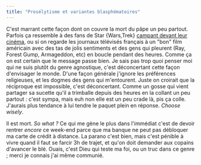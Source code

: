 ```yaml
---
title: "Prosélytisme et variantes blasphématoires"
---
```


C'est marrant cette façon dont on couvre la mort du pâpe un peu partout.
Parfois ça ressemble à des fans de Star {Wars,Trek} [campant devant leur
cinéma](http://www.boursier.com/vals/all/feed.asp?id=217), ou si on regarde
les journaux télévisés français à un "bon" film américain avec des tas de
jolis sentiments et des gens qui pleurent (Ray, Forest Gump, Armageddon, etc)
en boucle pendant des heures. Comme ça on est certain que le message passe
bien. Je sais pas trop quoi penser moi qui ne suis plutôt du genre agnostique,
c'est déconcertant cette façon d'envisager le monde. D'une façon générale
j'ignore les préférences religieuses, et les dogmes des gens qui m'entourent.
Juste on croirait que la réciproque est impossible, c'est déconcertant. Comme
un gosse qui vient partager sa sucette qu'il a trimballe depuis des heures en
la collant un peu partout : c'est sympa, mais euh non elle est un peu crade
là, pis ça colle. J'aurais plus tendance à lui tendre le paquet plein en
réponse. _Choose wisely_.

Il est mort. _So what ?_ Ce qui me gène le plus dans l'immédiat c'est de
devoir rentrer _encore_ ce week-end parce que ma banque ne peut pas débloquer
ma carte de crédit à distance. La parano c'est bien, mais c'est pénible à
vivre quand il faut se farcir 3h de trajet, et qu'on doit demander aux copains
d'avancer le blé. Ouais, c'est Dieu qui teste ma foi, ou un truc dans ce genre
; merci je connais j'ai même communié.

